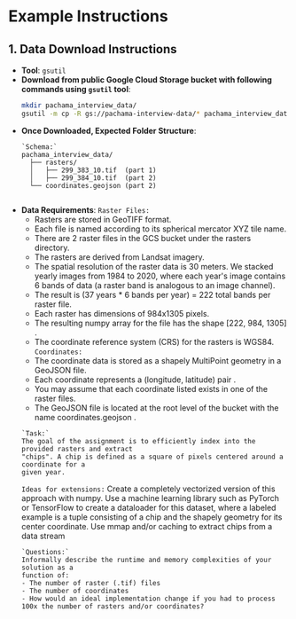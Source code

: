 
# Example Instructions

## 1. Data Download Instructions
- **Tool**: `gsutil`
- **Download from public Google Cloud Storage bucket with following commands using `gsutil` tool**:
  ```bash
  mkdir pachama_interview_data/
  gsutil -m cp -R gs://pachama-interview-data/* pachama_interview_data/
  ```
- **Once Downloaded, Expected Folder Structure**:
  ```
  `Schema:`
  pachama_interview_data/
    ├── rasters/
    │   ├── 299_383_10.tif  (part 1)
    │   ├── 299_384_10.tif  (part 2)
    └── coordinates.geojson (part 2)
  ```
  ```
- **Data Requirements**:
  `Raster Files:`
  - Rasters are stored in GeoTIFF format. 
  - Each file is named according to its spherical mercator XYZ tile name.
  - There are 2 raster files in the GCS bucket under the rasters directory.
  - The rasters are derived from Landsat imagery.
  - The spatial resolution of the raster data is 30 meters. We stacked yearly images from 1984 to 2020, where each year's image
  contains 6 bands of data (a raster band is analogous to an image channel).
  - The result is (37 years * 6 bands per year) = 222 total bands per raster file.
  - Each raster has dimensions of 984x1305 pixels.
  - The resulting numpy array for the file has the shape [222, 984, 1305] .
  - The coordinate reference system (CRS) for the rasters is WGS84.
  `Coordinates:`
  - The coordinate data is stored as a shapely MultiPoint geometry in a GeoJSON file.
  - Each coordinate represents a (longitude, latitude) pair .
  - You may assume that each coordinate listed exists in one of the raster files.
  - The GeoJSON file is located at the root level of the bucket with the name coordinates.geojson .
  ```
  `Task:`
  The goal of the assignment is to efficiently index into the provided rasters and extract
  "chips". A chip is defined as a square of pixels centered around a coordinate for a
  given year.
  ```
  `Ideas for extensions:`
  Create a completely vectorized version of this approach with numpy.
  Use a machine learning library such as PyTorch or TensorFlow to create a
  dataloader for this dataset, where a labeled example is a tuple consisting of a chip
  and the shapely geometry for its center coordinate.
  Use mmap and/or caching to extract chips from a data stream
  ```
  `Questions:`
  Informally describe the runtime and memory complexities of your solution as a
  function of:
  - The number of raster (.tif) files
  - The number of coordinates
  - How would an ideal implementation change if you had to process 100x the number of rasters and/or coordinates?
